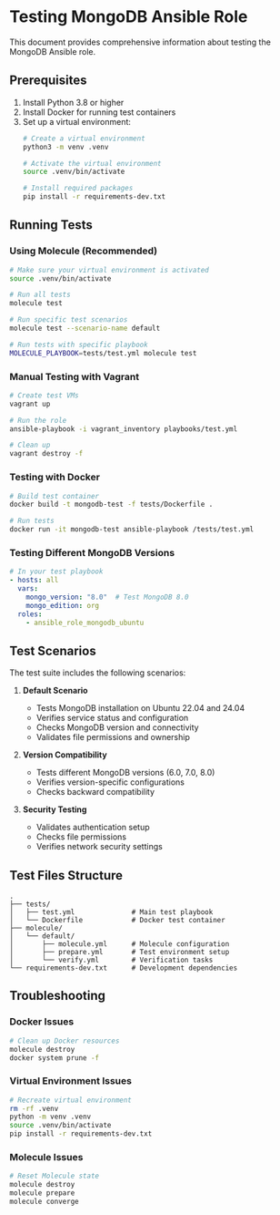 # Testing MongoDB Ansible Role

This document provides comprehensive information about testing the MongoDB Ansible role.

## Prerequisites

1. Install Python 3.8 or higher
2. Install Docker for running test containers
3. Set up a virtual environment:
   ```bash
   # Create a virtual environment
   python3 -m venv .venv

   # Activate the virtual environment
   source .venv/bin/activate

   # Install required packages
   pip install -r requirements-dev.txt
   ```

## Running Tests

### Using Molecule (Recommended)

```bash
# Make sure your virtual environment is activated
source .venv/bin/activate

# Run all tests
molecule test

# Run specific test scenarios
molecule test --scenario-name default

# Run tests with specific playbook
MOLECULE_PLAYBOOK=tests/test.yml molecule test
```

### Manual Testing with Vagrant

```bash
# Create test VMs
vagrant up

# Run the role
ansible-playbook -i vagrant_inventory playbooks/test.yml

# Clean up
vagrant destroy -f
```

### Testing with Docker

```bash
# Build test container
docker build -t mongodb-test -f tests/Dockerfile .

# Run tests
docker run -it mongodb-test ansible-playbook /tests/test.yml
```

### Testing Different MongoDB Versions

```yaml
# In your test playbook
- hosts: all
  vars:
    mongo_version: "8.0"  # Test MongoDB 8.0
    mongo_edition: org
  roles:
    - ansible_role_mongodb_ubuntu
```

## Test Scenarios

The test suite includes the following scenarios:

1. **Default Scenario**
   - Tests MongoDB installation on Ubuntu 22.04 and 24.04
   - Verifies service status and configuration
   - Checks MongoDB version and connectivity
   - Validates file permissions and ownership

2. **Version Compatibility**
   - Tests different MongoDB versions (6.0, 7.0, 8.0)
   - Verifies version-specific configurations
   - Checks backward compatibility

3. **Security Testing**
   - Validates authentication setup
   - Checks file permissions
   - Verifies network security settings

## Test Files Structure

```
.
├── tests/
│   ├── test.yml              # Main test playbook
│   └── Dockerfile            # Docker test container
├── molecule/
│   └── default/
│       ├── molecule.yml      # Molecule configuration
│       ├── prepare.yml       # Test environment setup
│       └── verify.yml        # Verification tasks
└── requirements-dev.txt      # Development dependencies
```

## Troubleshooting

### Docker Issues

```bash
# Clean up Docker resources
molecule destroy
docker system prune -f
```

### Virtual Environment Issues

```bash
# Recreate virtual environment
rm -rf .venv
python -m venv .venv
source .venv/bin/activate
pip install -r requirements-dev.txt
```

### Molecule Issues

```bash
# Reset Molecule state
molecule destroy
molecule prepare
molecule converge
``` 